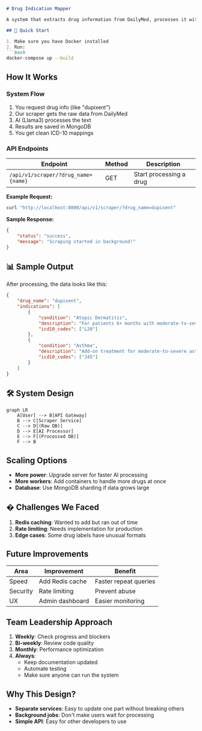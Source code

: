 ```markdown
# Drug Indication Mapper

A system that extracts drug information from DailyMed, processes it with AI, and maps to ICD-10 codes.

## 🚀 Quick Start

1. Make sure you have Docker installed
2. Run:
```bash
docker-compose up --build
```

## How It Works

### System Flow
1. You request drug info (like "dupixent")
2. Our scraper gets the raw data from DailyMed
3. AI (Llama3) processes the text
4. Results are saved in MongoDB
5. You get clean ICD-10 mappings

### API Endpoints

| Endpoint | Method | Description |
|----------|--------|-------------|
| `/api/v1/scraper/?drug_name={name}` | GET | Start processing a drug |

**Example Request:**
```bash
curl "http://localhost:8000/api/v1/scraper/?drug_name=dupixent"
```

**Sample Response:**
```json
{
    "status": "success",
    "message": "Scraping started in background!"
}
```

## 📊 Sample Output

After processing, the data looks like this:

```json
{
    "drug_name": "dupixent",
    "indications": [
        {
            "condition": "Atopic Dermatitis",
            "description": "For patients 6+ months with moderate-to-severe AD...",
            "icd10_codes": ["L20"]
        },
        {
            "condition": "Asthma",
            "description": "Add-on treatment for moderate-to-severe asthma...",
            "icd10_codes": ["J45"]
        }
    ]
}
```

## 🛠️ System Design

```mermaid
graph LR
    A[User] --> B[API Gateway]
    B --> C[Scraper Service]
    C --> D[(Raw DB)]
    D --> E[AI Processor]
    E --> F[(Processed DB)]
    F --> B
```

## Scaling Options

- **More power**: Upgrade server for faster AI processing
- **More workers**: Add containers to handle more drugs at once
- **Database**: Use MongoDB sharding if data grows large

## � Challenges We Faced

1. **Redis caching**: Wanted to add but ran out of time
2. **Rate limiting**: Needs implementation for production
3. **Edge cases**: Some drug labels have unusual formats

## Future Improvements

| Area | Improvement | Benefit |
|------|-------------|---------|
| Speed | Add Redis cache | Faster repeat queries |
| Security | Rate limiting | Prevent abuse |
| UX | Admin dashboard | Easier monitoring |

## Team Leadership Approach

1. **Weekly**: Check progress and blockers
2. **Bi-weekly**: Review code quality
3. **Monthly**: Performance optimization
4. **Always**: 
   - Keep documentation updated
   - Automate testing
   - Make sure anyone can run the system

## Why This Design?

- **Separate services**: Easy to update one part without breaking others
- **Background jobs**: Don't make users wait for processing
- **Simple API**: Easy for other developers to use
```